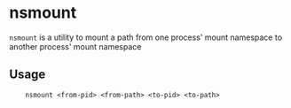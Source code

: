 # nsmount

`nsmount` is a utility to mount a path from one process' mount namespace to another process' mount namespace

## Usage

```
	nsmount <from-pid> <from-path> <to-pid> <to-path>
```
